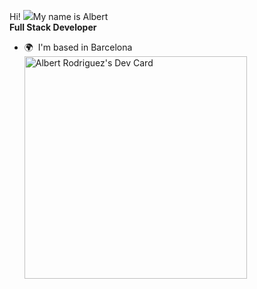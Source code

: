 Hi! ![](https://user-images.githubusercontent.com/18350557/176309783-0785949b-9127-417c-8b55-ab5a4333674e.gif)My name is Albert</br><strong>Full Stack Developer</strong>
* 🌍  I'm based in Barcelona
<a href="https://app.daily.dev/albertjwr"><img src="https://api.daily.dev/devcards/v2/pW7I5XDblHQ2TKpnwo33y.png?type=default&r=x0v" width="356" alt="Albert Rodriguez's Dev Card"/></a>

